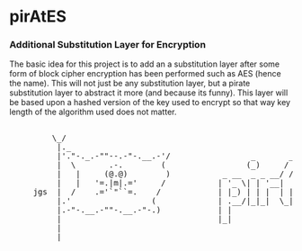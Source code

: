 # pirAtES
### Additional Substitution Layer for Encryption
The basic idea for this project is to add an a substitution layer after some form of block cipher encryption has been performed such as AES (hence the name). This will not just be any substitution layer, but a pirate substitution layer to abstract it more (and because its funny). This layer will be based upon a hashed version of the key used to encrypt so that way key length of the algorithm used does not matter.
<pre>                                                                                                                                               
         \_/                                                                    
          |._                                                                   
          |'."-._.-""--.-"-.__.-'/                 _       ___  _   _____ _____ 
          |  \       .-.        (                 (_)     / _ \| | |  ___/  ___|
          |   |     (@.@)        )           _ __  _ _ __/ /_\ \ |_| |__ \ `--. 
          |   |   '=.|m|.='     /           | '_ \| | '__|  _  | __|  __| `--. \
     jgs  |  /    .='`"``=.    /            | |_) | | |  | | | | |_| |___/\__/ /
          |.'                 (             | .__/|_|_|  \_| |_/\__\____/\____/ 
          |.-"-.__.-""-.__.-"-.)            | |                                 
          |                                 |_|                                 
          |                                                                     
          |                                                                     
</pre>
